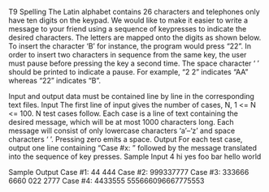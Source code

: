 T9 Spelling
The Latin alphabet contains 26 characters and telephones only have ten digits on the keypad. We would like to make it easier 
to write a message to your friend using a sequence of keypresses to indicate the desired characters. The letters are mapped 
onto the digits as shown below. To insert the character ‘B’ for instance, the program would press “22”. In order to insert 
two characters in sequence from the same key, the user must pause before pressing the key a second time. The space 
character ‘ ’ should be printed to indicate a pause. For example, “2 2” indicates “AA” whereas “22” indicates “B”.


Input and output data must be contained line by line in the corresponding text files.
Input
The first line of input gives the number of cases, N, 1 <= N <= 100. N test cases follow. 
Each case is a line of text containing the desired message, which will be at most 1000 
characters long. Each message will consist of only lowercase characters ‘a’–‘z’ and space
characters ‘ ’. Pressing zero emits a space.
Output
For each test case, output one line containing “Case #x: ” followed by the message 
translated into the sequence of key presses.
Sample Input 
4
hi
yes
foo  bar
hello world

Sample Output 
Case #1: 44 444
Case #2: 999337777
Case #3: 333666 6660 022 2777
Case #4: 4433555 555666096667775553

